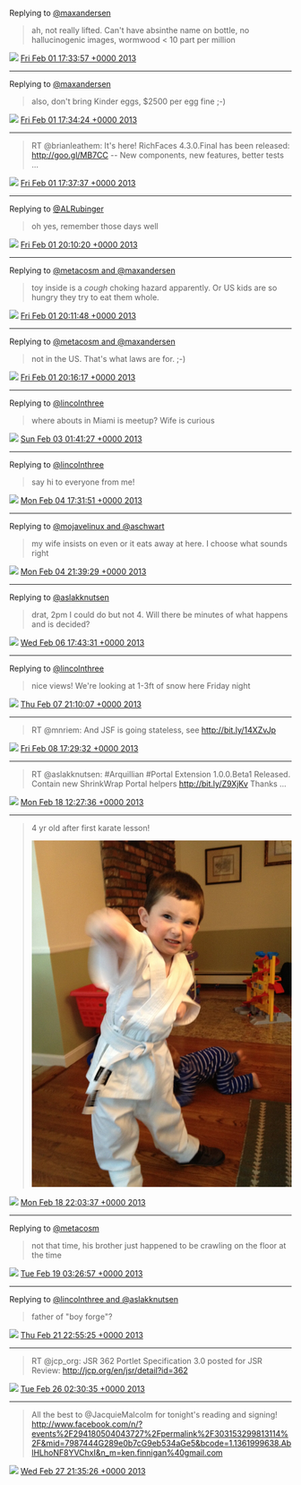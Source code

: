 Replying to [@maxandersen](https://twitter.com/maxandersen/status/297325477947928579)

> ah, not really lifted. Can't have absinthe name on bottle, no hallucinogenic images, wormwood &lt; 10 part per million

<img src="/images/twitter/media/tweet.ico" width="12" /> [Fri Feb 01 17:33:57 +0000 2013](https://twitter.com/kenfinnigan/status/297397388535009281)

----

Replying to [@maxandersen](https://twitter.com/maxandersen/status/297325477947928579)

> also, don't bring Kinder eggs, $2500 per egg fine ;-)

<img src="/images/twitter/media/tweet.ico" width="12" /> [Fri Feb 01 17:34:24 +0000 2013](https://twitter.com/kenfinnigan/status/297397502611689473)

----

> RT @brianleathem: It's here! RichFaces 4.3.0.Final has been released: http://goo.gl/MB7CC -- New components, new features, better tests ...

<img src="/images/twitter/media/tweet.ico" width="12" /> [Fri Feb 01 17:37:37 +0000 2013](https://twitter.com/kenfinnigan/status/297398310606602240)

----

Replying to [@ALRubinger](https://twitter.com/ALRubinger/status/297406298532769792)

> oh yes, remember those days well

<img src="/images/twitter/media/tweet.ico" width="12" /> [Fri Feb 01 20:10:20 +0000 2013](https://twitter.com/kenfinnigan/status/297436745463635969)

----

Replying to [@metacosm and @maxandersen](https://twitter.com/metacosm/status/297436331150303232)

> toy inside is a *cough* choking hazard apparently. Or US kids are so hungry they try to eat them whole.

<img src="/images/twitter/media/tweet.ico" width="12" /> [Fri Feb 01 20:11:48 +0000 2013](https://twitter.com/kenfinnigan/status/297437114470129664)

----

Replying to [@metacosm and @maxandersen](https://twitter.com/metacosm/status/297437531786604544)

> not in the US. That's what laws are for. ;-)

<img src="/images/twitter/media/tweet.ico" width="12" /> [Fri Feb 01 20:16:17 +0000 2013](https://twitter.com/kenfinnigan/status/297438242129707008)

----

Replying to [@lincolnthree](https://twitter.com/lincolnthree/status/297878677633499136)

> where abouts in Miami is meetup? Wife is curious

<img src="/images/twitter/media/tweet.ico" width="12" /> [Sun Feb 03 01:41:27 +0000 2013](https://twitter.com/kenfinnigan/status/297882461688442880)

----

Replying to [@lincolnthree](https://twitter.com/lincolnthree/status/298453695627137024)

> say hi to everyone from me!

<img src="/images/twitter/media/tweet.ico" width="12" /> [Mon Feb 04 17:31:51 +0000 2013](https://twitter.com/kenfinnigan/status/298484024576442369)

----

Replying to [@mojavelinux and @aschwart](https://twitter.com/mojavelinux/status/298497847274377218)

> my wife insists on even or it eats away at here. I choose what sounds right

<img src="/images/twitter/media/tweet.ico" width="12" /> [Mon Feb 04 21:39:29 +0000 2013](https://twitter.com/kenfinnigan/status/298546344845512705)

----

Replying to [@aslakknutsen](https://twitter.com/aslakknutsen/status/299211438168358912)

> drat, 2pm I could do but not 4. Will there be minutes of what happens and is decided?

<img src="/images/twitter/media/tweet.ico" width="12" /> [Wed Feb 06 17:43:31 +0000 2013](https://twitter.com/kenfinnigan/status/299211735733268480)

----

Replying to [@lincolnthree](https://twitter.com/lincolnthree/status/299597703015460864)

> nice views! We're looking at 1-3ft of snow here Friday night

<img src="/images/twitter/media/tweet.ico" width="12" /> [Thu Feb 07 21:10:07 +0000 2013](https://twitter.com/kenfinnigan/status/299626117298536448)

----

> RT @mnriem: And JSF is going stateless, see http://bit.ly/14XZvJp

<img src="/images/twitter/media/tweet.ico" width="12" /> [Fri Feb 08 17:29:32 +0000 2013](https://twitter.com/kenfinnigan/status/299932993613594624)

----

> RT @aslakknutsen: #Arquillian #Portal Extension 1.0.0.Beta1 Released. Contain new ShrinkWrap Portal  helpers http://bit.ly/Z9XjKv Thanks ...

<img src="/images/twitter/media/tweet.ico" width="12" /> [Mon Feb 18 12:27:36 +0000 2013](https://twitter.com/kenfinnigan/status/303480888438689792)

----

> 4 yr old after first karate lesson! 
> 
> ![](/images/twitter/media/303625842481831936-BDayGFbCIAApbIc.jpg)

<img src="/images/twitter/media/tweet.ico" width="12" /> [Mon Feb 18 22:03:37 +0000 2013](https://twitter.com/kenfinnigan/status/303625842481831936)

----

Replying to [@metacosm](https://twitter.com/metacosm/status/303647532465143809)

> not that time, his brother just happened to be crawling on the floor at the time

<img src="/images/twitter/media/tweet.ico" width="12" /> [Tue Feb 19 03:26:57 +0000 2013](https://twitter.com/kenfinnigan/status/303707214529589248)

----

Replying to [@lincolnthree and @aslakknutsen](https://twitter.com/lincolnthree/status/304685378898628611)

> father of "boy forge"?

<img src="/images/twitter/media/tweet.ico" width="12" /> [Thu Feb 21 22:55:25 +0000 2013](https://twitter.com/kenfinnigan/status/304726044693372929)

----

> RT @jcp_org: JSR 362 Portlet Specification 3.0 posted for JSR Review: http://jcp.org/en/jsr/detail?id=362

<img src="/images/twitter/media/tweet.ico" width="12" /> [Tue Feb 26 02:30:35 +0000 2013](https://twitter.com/kenfinnigan/status/306229747501903872)

----

> All the best to @JacquieMalcolm for tonight's reading and signing! http://www.facebook.com/n/?events%2F294180504043727%2Fpermalink%2F303153299813114%2F&mid=7987444G289e0b7cG9eb534aGe5&bcode=1.1361999638.AblHLhoNF8YVChxI&n_m=ken.finnigan%40gmail.com

<img src="/images/twitter/media/tweet.ico" width="12" /> [Wed Feb 27 21:35:26 +0000 2013](https://twitter.com/kenfinnigan/status/306880242893602816)